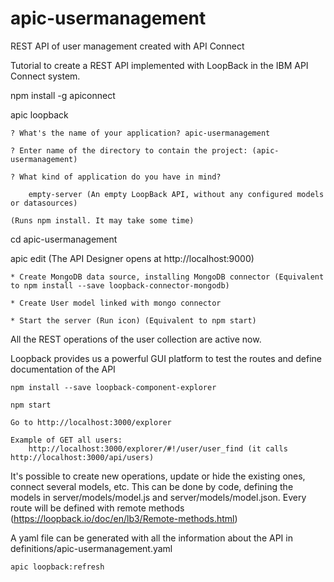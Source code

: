 # apic-usermanagement
REST API of user management created with API Connect

Tutorial to create a REST API implemented with LoopBack in the IBM API Connect system.

npm install -g apiconnect

apic loopback

  	? What's the name of your application? apic-usermanagement

  	? Enter name of the directory to contain the project: (apic-usermanagement)

  	? What kind of application do you have in mind?

    	empty-server (An empty LoopBack API, without any configured models or datasources)

  	(Runs npm install. It may take some time)

cd apic-usermanagement

apic edit (The API Designer opens at http://localhost:9000)

	* Create MongoDB data source, installing MongoDB connector (Equivalent to npm install --save loopback-connector-mongodb)

	* Create User model linked with mongo connector

	* Start the server (Run icon) (Equivalent to npm start)


All the REST operations of the user collection are active now.

Loopback provides us a powerful GUI platform to test the routes and define documentation of the API

	npm install --save loopback-component-explorer

	npm start

	Go to http://localhost:3000/explorer

	Example of GET all users:
		http://localhost:3000/explorer/#!/user/user_find (it calls http://localhost:3000/api/users)


It's possible to create new operations, update or hide the existing ones, connect several models, etc. This can be done by code, defining the models in server/models/model.js and server/models/model.json.
Every route will be defined with remote methods (https://loopback.io/doc/en/lb3/Remote-methods.html)


A yaml file can be generated with all the information about the API in definitions/apic-usermanagement.yaml

	apic loopback:refresh





